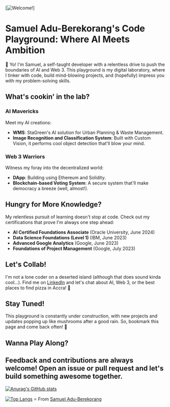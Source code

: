 [![Welcome!](https://codesandbox.io/embed/readme-intro-gif-forked-cg5pgs?fontsize=14&hidenavigation=1&theme=dark)]





# Samuel Adu-Berekorang's Code Playground: Where AI Meets Ambition

👋 Yo! I'm Samuel, a self-taught developer with a relentless drive to push the boundaries of AI and Web 3. This playground is my digital laboratory, where I tinker with code, build mind-blowing projects, and (hopefully) impress you with my problem-solving skills.

## What's cookin' in the lab?

### AI Mavericks
Meet my AI creations:
- **WMS**: StaGreen's AI solution for Urban Planning & Waste Management.
- **Image Recognition and Classification System**: Built with Custom Vision, it performs cool object detection that'll blow your mind.

### Web 3 Warriors
Witness my foray into the decentralized world:
- **DApp**: Building using Ethereum and Solidity.
- **Blockchain-based Voting System**: A secure system that'll make democracy a breeze (well, almost!). 


## Hungry for More Knowledge?

My relentless pursuit of learning doesn't stop at code. Check out my certifications that prove I'm always one step ahead:

- **AI Certified Foundations Associate** (Oracle University, June 2024)
- **Data Science Foundations (Level 1)** (IBM, June 2023)
- **Advanced Google Analytics** (Google, June 2023)
- **Foundations of Project Management** (Google, July 2023)

## Let's Collab!

I'm not a lone coder on a deserted island (although that does sound kinda cool...). Find me on [LinkedIn](https://www.linkedin.com/in/samuel-adu-berekorang) and let's chat about AI, Web 3, or the best places to find pizza in Accra! 🍕

## Stay Tuned!

This playground is constantly under construction, with new projects and updates popping up like mushrooms after a good rain. So, bookmark this page and come back often! 🌟

## Wanna Play Along?

Feedback and contributions are always welcome! Open an issue or pull request and let's build something awesome together.
---



[![Anurag's GitHub stats](https://github-readme-stats.vercel.app/api?username=programmeradu)](https://github.com/anuraghazra/github-readme-stats)

[![Top Langs](https://github-readme-stats.vercel.app/api/top-langs/?username=programmeradu)](https://github.com/anuraghazra/github-readme-stats)
⭐️ From [Samuel Adu-Berekorang](https://github.com/programmeradu)
